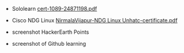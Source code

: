 * Sololearn
[cert-1089-24871198.pdf](https://github.com/Nirmala-vijapur/M1_Project_app-/files/8010255/cert-1089-24871198.pdf)

* Cisco NDG Linux
[NirmalaVijapur-NDG Linux Unhatc-certificate.pdf](https://github.com/Nirmala-vijapur/M1_Project_app-/files/8010263/NirmalaVijapur-NDG.Linux.Unhatc-certificate.pdf)

* screenshot HackerEarth Points 


* screenshot of Github learning 


